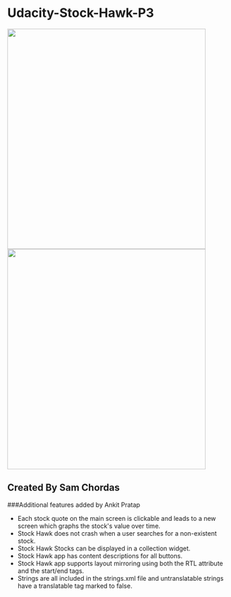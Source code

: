 # Udacity-Stock-Hawk-P3
<img src=../master/Screen/Stock%20Main.png width=450 height=500 />
<img src=../master/Screen/Stock%20detail.png width=450 height=500 />


## Created By Sam Chordas

###Additional features added by Ankit Pratap

 * Each stock quote on the main screen is clickable and leads to a new screen which graphs the stock's value over time.
 * Stock Hawk does not crash when a user searches for a non-existent stock.
 * Stock Hawk Stocks can be displayed in a collection widget.
 * Stock Hawk app has content descriptions for all buttons.
 * Stock Hawk app supports layout mirroring using both the RTL attribute and the start/end tags.
 * Strings are all included in the strings.xml file and untranslatable strings have a translatable tag marked to false.
